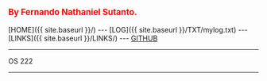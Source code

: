 ---
---
<span style="color:red; font-weight:bold; font-size:larger;">By Fernando Nathaniel Sutanto.</span>
<br><br>
[HOME]({{ site.baseurl }}/) ---
[LOG]({{ site.baseurl }}/TXT/mylog.txt) ---
[LINKS]({{ site.baseurl }}/LINKS/) ---
[GITHUB](https://github.com/nandonathaniel/os222)
<br>
<hr>
OS 222
<br>
<hr>
<br>

